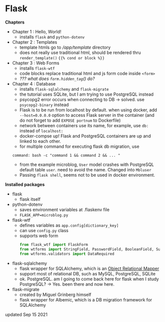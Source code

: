 # Flask

**Chapters**

 - Chapter 1 : Hello, World!
   + installs ```flask``` and ```python-dotenv```
 - Chapter 2 : Templates
   + template htmls go to */app/template* directory
   + does not really use traditional html, should be rendered thru ```render_template()```
   ```{{% cond or block %}}```
 - Chapter 3 : Web Forms
   + installs ```flask-wtf```
   + code blocks replace traditional html and js form code inside ```<form>``` 
   + *??? what does ```form.hidden_tag```() do?* 
 - Chapter 4 : Database
   + installs ```flask-sqlalchemy``` and ```flask-migrate```
   + the tutorial uses SQLite, but I am trying to use PostgreSQL instead
   + psycopg2 error occurs when connecting to DB -> solved. use ```psycopg2-binary``` instead
   + Flask is to be run from localhost by default. when using docker, add ```--host=0.0.0.0``` option to access Flask server in the container (and do not forget to add ```EXPOSE portnum``` to Dockerfile)
   + network between containers use its name, for example, use ```db:``` instead of ```localhost:```
   + docker-compse up! Flask and PostgreSQL containers are up and linked to each other.
   + for multiple command for executing flask db migration, use
   ```
   command: bash -c "command 1 && command 2 && ... "
   ```
   + from the example microblog, ```User``` model crashes with PostgreSQL default table ```user```. need to avoid the name. Changed into ```Mbluser```
   + Passing ```flask shell```, seems not to be used in docker environment.



**Installed packages**

 - flask
   + flask itself
 - python-dotenv
   + saves environment variables at .flaskenv file
   + ```FLASK_APP=microblog.py```
 - flask-wtf
   + defines variables as ```app.config[dictionary_key]```
   + can use ```config.py``` class
   + supports web form
      ```python
      from flask_wtf import FlaskForm
      from wtforms import StringField, PasswordField, BooleanField, SubmitField
      from wtforms.validators import DataRequired
      ```
 - flask-sqlalchemy
   + flask wrapper for SQLAlchemy, which is an <a href="http://en.wikipedia.org/wiki/Object-relational_mapping">Object Relational Mapper</a>
   + support most of relational DB, such as MySQL, PostgreSQL, SQLite
   + ok. PostgreSQL. am I going to come back here for flask when I study PostgreSQL? -> Yes. been there and now here.
 - flask-migrate
   + created by Miguel Grinberg himself
   + flask wrapper for Albemic, which is a DB migration framework for SQLAlchemy


 updated Sep 15 2021